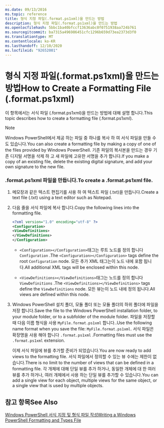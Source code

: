 ```yaml
---
ms.date: 09/13/2016
ms.topic: reference
title: 형식 지정 파일(.format.ps1xml)을 만드는 방법
description: 형식 지정 파일(.format.ps1xml)을 만드는 방법
ms.openlocfilehash: 5bbc1ba40bfccf13636abc0f0751938aa724b761
ms.sourcegitcommit: ba7315a496986451cfc1296b659d73ea2373d3f0
ms.translationtype: MT
ms.contentlocale: ko-KR
ms.lasthandoff: 12/10/2020
ms.locfileid: "92652001"
---
```

# <a name="how-to-create-a-formatting-file-formatps1xml"></a><span data-ttu-id="00031-103">형식 지정 파일(.format.ps1xml)을 만드는 방법</span><span class="sxs-lookup"><span data-stu-id="00031-103">How to Create a Formatting File (.format.ps1xml)</span></span>

<span data-ttu-id="00031-104">이 항목에서는 서식 파일 (.format.ps1xml)을 만드는 방법에 대해 설명 합니다.</span><span class="sxs-lookup"><span data-stu-id="00031-104">This topic describes how to create a formatting file (.format.ps1xml).</span></span>

> [!NOTE]
> <span data-ttu-id="00031-105">Windows PowerShell에서 제공 하는 파일 중 하나를 복사 하 여 서식 파일을 만들 수도 있습니다.</span><span class="sxs-lookup"><span data-stu-id="00031-105">You can also create a formatting file by making a copy of one of the files provided by Windows PowerShell.</span></span> <span data-ttu-id="00031-106">기존 파일의 복사본을 만드는 경우 기존 디지털 서명을 삭제 하 고 새 파일에 고유한 서명을 추가 합니다.</span><span class="sxs-lookup"><span data-stu-id="00031-106">If you make a copy of an existing file, delete the existing digital signature, and add your own signature to the new file.</span></span>

### <a name="to-create-a-formatps1xml-file"></a><span data-ttu-id="00031-107">.format.ps1xml 파일을 만듭니다.</span><span class="sxs-lookup"><span data-stu-id="00031-107">To create a .format.ps1xml file.</span></span>

1. <span data-ttu-id="00031-108">메모장과 같은 텍스트 편집기를 사용 하 여 텍스트 파일 (.txt)을 만듭니다.</span><span class="sxs-lookup"><span data-stu-id="00031-108">Create a text file (.txt) using a text editor such as Notepad.</span></span>

2. <span data-ttu-id="00031-109">다음 줄을 서식 파일에 복사 합니다.</span><span class="sxs-lookup"><span data-stu-id="00031-109">Copy the following lines into the formatting file.</span></span>

   ```xml
   <?xml version="1.0" encoding="utf-8" ?>
   <Configuration>
   <ViewDefinitions>
   </ViewDefinitions>
   </Configuration>
   ```

   - <span data-ttu-id="00031-110">`<Configuration></Configuration>`태그는 루트 노드를 정의 합니다 `Configuration` .</span><span class="sxs-lookup"><span data-stu-id="00031-110">The `<Configuration></Configuration>` tags define the root `Configuration` node.</span></span> <span data-ttu-id="00031-111">모든 추가 XML 태그는이 노드 내에 포함 됩니다.</span><span class="sxs-lookup"><span data-stu-id="00031-111">All additional XML tags will be enclosed within this node.</span></span>

   - <span data-ttu-id="00031-112">`<ViewDefinitions></ViewDefinitions>`태그는 노드를 정의 합니다 `ViewDefinitions` .</span><span class="sxs-lookup"><span data-stu-id="00031-112">The `<ViewDefinitions></ViewDefinitions>` tags define the `ViewDefinitions` node.</span></span> <span data-ttu-id="00031-113">모든 뷰는이 노드 내에 정의 됩니다.</span><span class="sxs-lookup"><span data-stu-id="00031-113">All views are defined within this node.</span></span>

3. <span data-ttu-id="00031-114">Windows PowerShell 설치 폴더, 모듈 폴더 또는 모듈 폴더의 하위 폴더에 파일을 저장 합니다.</span><span class="sxs-lookup"><span data-stu-id="00031-114">Save the file to the Windows PowerShell installation folder, to your module folder, or to a subfolder of the module folder.</span></span> <span data-ttu-id="00031-115">파일을 저장할 때 다음 이름 형식을 사용  `MyFile.format.ps1xml` 합니다..</span><span class="sxs-lookup"><span data-stu-id="00031-115">Use the following name format when you save the file:  `MyFile.format.ps1xml`.</span></span> <span data-ttu-id="00031-116">서식 파일은 확장명을 사용 해야 합니다 `.format.ps1xml` .</span><span class="sxs-lookup"><span data-stu-id="00031-116">Formatting files must use the `.format.ps1xml` extension.</span></span>

   <span data-ttu-id="00031-117">이제 서식 파일에 뷰를 추가할 준비가 되었습니다.</span><span class="sxs-lookup"><span data-stu-id="00031-117">You are now ready to add views to the formatting file.</span></span> <span data-ttu-id="00031-118">서식 파일에서 정의할 수 있는 뷰 수에는 제한이 없습니다.</span><span class="sxs-lookup"><span data-stu-id="00031-118">There is no limit to the number of views that can be defined in a formatting file.</span></span> <span data-ttu-id="00031-119">각 개체에 대해 단일 뷰를 추가 하거나, 동일한 개체에 대 한 여러 뷰를 추가 하거나, 여러 개체에서 사용 하는 단일 뷰를 추가할 수 있습니다.</span><span class="sxs-lookup"><span data-stu-id="00031-119">You can add a single view for each object, multiple views for the same object, or a single view that is used by multiple objects.</span></span>

## <a name="see-also"></a><span data-ttu-id="00031-120">참고 항목</span><span class="sxs-lookup"><span data-stu-id="00031-120">See Also</span></span>

[<span data-ttu-id="00031-121">Windows PowerShell 서식 지정 및 형식 파일 작성</span><span class="sxs-lookup"><span data-stu-id="00031-121">Writing a Windows PowerShell Formatting and Types File</span></span>](./writing-a-powershell-formatting-file.md)

